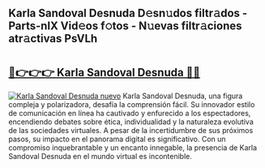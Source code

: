 ## Karla Sandoval Desnuda D𝚎sn𝚞dos filtr𝚊dos - Parts-nlX Vid𝚎os f𝚘tos - N𝚞evas filtr𝚊ciones atr𝚊ctivas PsVLh

# <h2><a href="http://mb43tc.tromn.icu/?c=Karla+Sandoval+Desnuda">🔗👉👉👉 Karla Sandoval Desnuda 🔗🔗</a></h2>

[![Karla Sandoval Desnuda nuevo](https://i.imgur.com/pEAQMta.gif)](http://mb43tc.tromn.icu/?c=Karla+Sandoval+Desnuda)
Karla Sandoval Desnuda, una figura compleja y polarizadora, desafía la comprensión fácil. Su innovador estilo de comunicación en línea ha cautivado y enfurecido a los espectadores, encendiendo debates sobre ética, individualidad y la naturaleza evolutiva de las sociedades virtuales. A pesar de la incertidumbre de sus próximos pasos, su impacto en el panorama digital es significativo. Con un compromiso inquebrantable y un encanto innegable, la presencia de Karla Sandoval Desnuda en el mundo virtual es incontenible.
